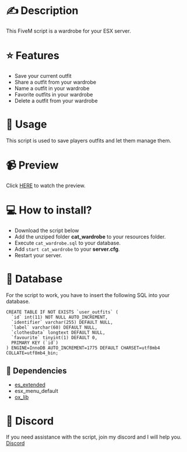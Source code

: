 # ✍️ Description
This FiveM script is a wardrobe for your ESX server.

# ⭐ Features
- Save your current outfit
- Share a outfit from your wardrobe
- Name a outfit in your wardrobe
- Favorite outfits in your wardrobe
- Delete a outfit from your wardrobe

# 👀 Usage
This script is used to save players outfits and let them manage them.

# 📹 Preview
Click [HERE](https://streamable.com/qcu2w2) to watch the preview.

# 💻 How to install?
- Download the script below
- Add the unziped folder **cat_wardrobe** to your resources folder.
- Execute `cat_wardrobe.sql` to your database.
- Add `start cat_wardrobe` to your **server.cfg**.
- Restart your server.

# 💾 Database
For the script to work, you have to insert the following SQL into your database.
```
CREATE TABLE IF NOT EXISTS `user_outfits` (
  `id` int(11) NOT NULL AUTO_INCREMENT,
  `identifier` varchar(255) DEFAULT NULL,
  `label` varchar(60) DEFAULT NULL,
  `clothesData` longtext DEFAULT NULL,
  `favourite` tinyint(1) DEFAULT 0,
  PRIMARY KEY (`id`)
) ENGINE=InnoDB AUTO_INCREMENT=1775 DEFAULT CHARSET=utf8mb4 COLLATE=utf8mb4_bin;
```

## 🔗 Dependencies
- [es_extended](https://github.com/esx-framework/esx_core/releases)
- esx_menu_default
- [ox_lib](https://github.com/overextended/ox_lib)

# 🤖 Discord
If you need assistance with the script, join my discord and I will help you.
[Discord](https://discord.gg/wPCTtQP7UT)
